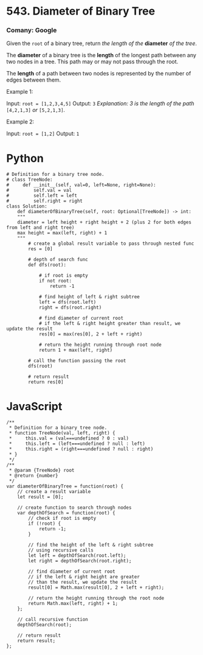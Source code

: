 # 543. Diameter of Binary Tree
### Comany: Google

Given the `root` of a binary tree, return *the length of the* **diameter** *of the tree*.

The **diameter** of a binary tree is the **length** of the longest path between any two nodes in a tree. This path may or may not pass through the root.

The **length** of a path between two nodes is represented by the number of edges between them.

Example 1:

Input: `root = [1,2,3,4,5]`
Output: `3`
*Explanation: 3 is the length of the path* `[4,2,1,3]` *or* `[5,2,1,3]`*.*

Example 2:

Input: `root = [1,2]`
Output: `1`

# Python
```
# Definition for a binary tree node.
# class TreeNode:
#     def __init__(self, val=0, left=None, right=None):
#         self.val = val
#         self.left = left
#         self.right = right
class Solution:
    def diameterOfBinaryTree(self, root: Optional[TreeNode]) -> int:
    """
    diameter = left height + right height + 2 (plus 2 for both edges from left and right tree)
    max height = max(left, right) + 1
    """
        # create a global result variable to pass through nested func
        res = [0]

        # depth of search func
        def dfs(root):

            # if root is empty
            if not root:
                return -1
            
            # find height of left & right subtree
            left = dfs(root.left)
            right = dfs(root.right)

            # find diameter of current root
            # if the left & right height greater than result, we update the result
            res[0] = max(res[0], 2 + left + right)

            # return the height running through root node
            return 1 + max(left, right)

        # call the function passing the root
        dfs(root)

        # return result
        return res[0]
```

# JavaScript
```
/**
 * Definition for a binary tree node.
 * function TreeNode(val, left, right) {
 *     this.val = (val===undefined ? 0 : val)
 *     this.left = (left===undefined ? null : left)
 *     this.right = (right===undefined ? null : right)
 * }
 */
/**
 * @param {TreeNode} root
 * @return {number}
 */
var diameterOfBinaryTree = function(root) {
    // create a result variable
    let result = [0];

    // create function to search through nodes
    var depthOfSearch = function(root) {
        // check if root is empty
        if (!root) {
            return -1;
        }

        // find the height of the left & right subtree
        // using recursive calls
        let left = depthOfSearch(root.left);
        let right = depthOfSearch(root.right);

        // find diameter of current root
        // if the left & right height are greater 
        // than the result, we update the result
        result[0] = Math.max(result[0], 2 + left + right);

        // return the height running through the root node
        return Math.max(left, right) + 1;
    };

    // call recursive function
    depthOfSearch(root);

    // return result
    return result;
};
```